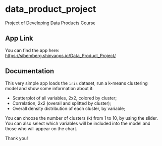 # data_product_project
Project of Developing Data Products Course

## App Link
You can find the app here: https://sibemberg.shinyapps.io/Data_Product_Project/

## Documentation
This very simple app loads the `iris` dataset, run a k-means clustering model and show some information about it:  
- Scatterplot of all variables, 2x2, colored by cluster;  
- Correlation, 2x2 (overall and splitted by cluster);  
- Overall density distribution of each cluster, by variable;  
  
You can choose the number of clusters (k) from 1 to 10, by using the slider.  
You can also select which variables will be included into the model and those who will appear on the chart.

Thank you!
